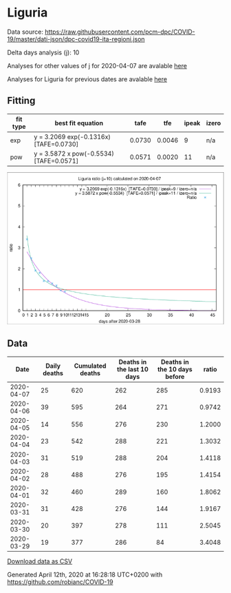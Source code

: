 # Liguria

Data source: https://raw.githubusercontent.com/pcm-dpc/COVID-19/master/dati-json/dpc-covid19-ita-regioni.json

Delta days analysis (j): 10

Analyses for other values of j for 2020-04-07 are avalable [here](../README.md)

Analyses for Liguria for previous dates are avalable [here](../../README.md)

## Fitting 
|fit type|best fit equation|tafe|tfe|ipeak|izero|
|-------|-----|--------|------|---|---|
|exp|y = 3.2069 exp(-0.1316x)  [TAFE=0.0730]|0.0730|0.0046|9|n/a|
|pow|y = 3.5872 x pow(-0.5534)  [TAFE=0.0571]|0.0571|0.0020|11|n/a|

![Plot](COVID-19_liguria_j10_2020-04-07.png)

## Data
|Date|Daily deaths|Cumulated deaths|Deaths in the last 10 days|Deaths in the 10 days before|ratio|
|----|----------|-----------|-------|--------------------|-----|
|2020-04-07|25|620|262|285|0.9193|
|2020-04-06|39|595|264|271|0.9742|
|2020-04-05|14|556|276|230|1.2000|
|2020-04-04|23|542|288|221|1.3032|
|2020-04-03|31|519|288|204|1.4118|
|2020-04-02|28|488|276|195|1.4154|
|2020-04-01|32|460|289|160|1.8062|
|2020-03-31|31|428|276|144|1.9167|
|2020-03-30|20|397|278|111|2.5045|
|2020-03-29|19|377|286|84|3.4048|

[Download data as CSV](COVID-19_liguria_j10_2020-04-07.csv)

Generated April 12th, 2020 at 16:28:18 UTC+0200 with https://github.com/robianc/COVID-19
